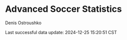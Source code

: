 # Advanced Soccer Statistics
Denis Ostroushko

<!-- gfm -->

Last successful data update: 2024-12-25 15:20:51 CST
